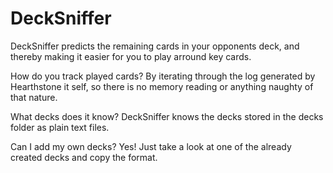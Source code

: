 # DeckSniffer
DeckSniffer predicts the remaining cards in your opponents deck, and thereby making it easier for you to play arround key cards.

How do you track played cards?
By iterating through the log generated by Hearthstone it self, so there is no memory reading or anything naughty of that nature.

What decks does it know?
DeckSniffer knows the decks stored in the decks folder as plain text files.

Can I add my own decks?
Yes! Just take a look at one of the already created decks and copy the format.
